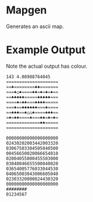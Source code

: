 # Mapgen
Generates an ascii map.

# Example Output
Note the actual output has colour.
```
143 4.08988764045
≈≈≈≈≈≈≈≈≈≈≈≈≈≈≈≈≈≈≈≈
≈≈♠≈≈≈≈≈≈≈≈♠♠≈≈≈≈≈≈≈
≈≈≈♠⌂♠≈≈≈≈♠♠≈♠≈♠≈♠≈≈
≈≈♠♠♠♠♠≈≈≈≈≈♠♠♠♠♠≈≈≈
≈≈≈≈♠≈♠♠≈≈≈♠♠♠♠≈≈≈≈≈
≈≈≈♠≈≈♠♠♠♠♠♠≈≈≈♠≈≈≈≈
≈≈♠♠♠≈≈♠⌂⌂♠≈≈≈≈♠♠♠≈≈
≈♠≈♠♠≈≈≈≈♠≈≈≈♠♠≈♠≈♠≈
≈≈≈≈≈≈≈≈≈≈≈≈≈♠♠≈≈≈≈≈
≈≈≈≈≈≈≈≈≈≈≈≈≈≈≈≈≈≈≈≈

00000000000000000000
02430202003442003320
03067503304505040500
00456650020066654010
02004055000455503000
03040046655500040020
03654005776033044530
04065003043006605040
02303320000024430320
00000000000000000000
########
01234567
```
